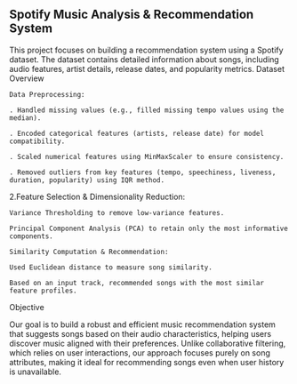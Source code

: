 ## Spotify Music Analysis & Recommendation System
This project focuses on building a recommendation system using a Spotify dataset. The dataset contains detailed information about songs, including audio features, artist details, release dates, and popularity metrics.
Dataset Overview

    Data Preprocessing:

    . Handled missing values (e.g., filled missing tempo values using the median).

    . Encoded categorical features (artists, release date) for model compatibility.

    . Scaled numerical features using MinMaxScaler to ensure consistency.

    . Removed outliers from key features (tempo, speechiness, liveness, duration, popularity) using IQR method.

2.Feature Selection & Dimensionality Reduction:

    Variance Thresholding to remove low-variance features.

    Principal Component Analysis (PCA) to retain only the most informative components.

    Similarity Computation & Recommendation:

    Used Euclidean distance to measure song similarity.

    Based on an input track, recommended songs with the most similar feature profiles.

Objective

Our goal is to build a robust and efficient music recommendation system that suggests songs based on their audio characteristics, helping users discover music aligned with their preferences. Unlike collaborative filtering, which relies on user interactions, our approach focuses purely on song attributes, making it ideal for recommending songs even when user history is unavailable.
